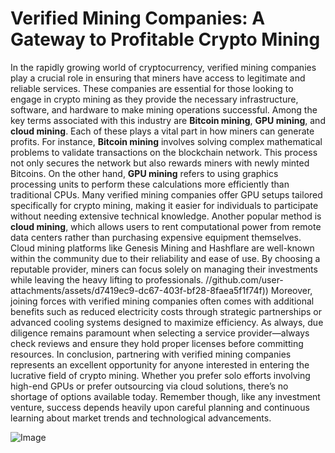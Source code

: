 # Verified Mining Companies: A Gateway to Profitable Crypto Mining
In the rapidly growing world of cryptocurrency, verified mining companies play a crucial role in ensuring that miners have access to legitimate and reliable services. These companies are essential for those looking to engage in crypto mining as they provide the necessary infrastructure, software, and hardware to make mining operations successful. Among the key terms associated with this industry are **Bitcoin mining**, **GPU mining**, and **cloud mining**. Each of these plays a vital part in how miners can generate profits.
For instance, **Bitcoin mining** involves solving complex mathematical problems to validate transactions on the blockchain network. This process not only secures the network but also rewards miners with newly minted Bitcoins. On the other hand, **GPU mining** refers to using graphics processing units to perform these calculations more efficiently than traditional CPUs. Many verified mining companies offer GPU setups tailored specifically for crypto mining, making it easier for individuals to participate without needing extensive technical knowledge.
Another popular method is **cloud mining**, which allows users to rent computational power from remote data centers rather than purchasing expensive equipment themselves. Cloud mining platforms like Genesis Mining and Hashflare are well-known within the community due to their reliability and ease of use. By choosing a reputable provider, miners can focus solely on managing their investments while leaving the heavy lifting to professionals.
 //github.com/user-attachments/assets/d7419ec9-dc67-403f-bf28-8faea5f1f74f))
Moreover, joining forces with verified mining companies often comes with additional benefits such as reduced electricity costs through strategic partnerships or advanced cooling systems designed to maximize efficiency. As always, due diligence remains paramount when selecting a service provider—always check reviews and ensure they hold proper licenses before committing resources.
In conclusion, partnering with verified mining companies represents an excellent opportunity for anyone interested in entering the lucrative field of crypto mining. Whether you prefer solo efforts involving high-end GPUs or prefer outsourcing via cloud solutions, there’s no shortage of options available today. Remember though, like any investment venture, success depends heavily upon careful planning and continuous learning about market trends and technological advancements.


![Image](https://github.com/user-attachments/assets/d7419ec9-dc67-403f-bf28-8faea5f1f74f)